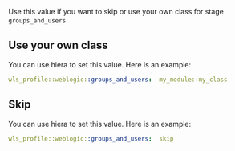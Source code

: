Use this value if you want to skip or use your own class for stage `groups_and_users`.

## Use your own class

You can use hiera to set this value. Here is an example:

```yaml
wls_profile::weblogic::groups_and_users:  my_module::my_class
```

## Skip

You can use hiera to set this value. Here is an example:

```yaml
wls_profile::weblogic::groups_and_users:  skip
```
